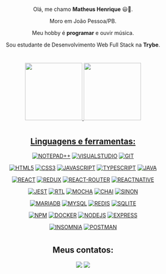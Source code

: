 #

<div align="center">

Olá, me chamo **Matheus Henrique** 😃👋.

Moro em João Pessoa/PB.

Meu hobby é **programar** e ouvir música.

Sou estudante de Desenvolvimento Web Full Stack na **Trybe**.

#

<div align="center">
  <a href="https://github.com/yMaatheus">
  <img height="150rem" src="https://github-readme-stats.vercel.app/api?username=yMaatheus&show_icons=true&theme=dark&include_all_commits=true"/>
  <img height="150rem" src="https://github-readme-stats.vercel.app/api/top-langs/?username=yMaatheus&layout=compact&langs_count=10&theme=dark"/>
</div>

#

## Linguagens e ferramentas:

[profile]: https://github.com/yMaatheus

[![NOTEPAD++](https://img.shields.io/badge/Notepad++-90E59A.svg?style=for-the-badge&logo=notepad%2B%2B&logoColor=black)][profile]
[![VISUALSTUDIO](https://img.shields.io/badge/Visual_Studio-5C2D91?style=for-the-badge&logo=visual%20studio&logoColor=white)][profile]
[![GIT](https://img.shields.io/badge/GIT-E44C30?style=for-the-badge&logo=git&logoColor=white)][profile]

[![HTML5](https://img.shields.io/badge/HTML5-E34F26?style=for-the-badge&logo=html5&logoColor=white)][profile]
[![CSS3](https://img.shields.io/badge/CSS3-1572B6?style=for-the-badge&logo=css3&logoColor=white)][profile]
[![JAVASCRIPT](https://img.shields.io/badge/JavaScript-323330?style=for-the-badge&logo=javascript&logoColor=F7DF1E)][profile]
[![TYPESCRIPT](https://img.shields.io/badge/TypeScript-007ACC?style=for-the-badge&logo=typescript&logoColor=white)][profile]
[![JAVA](https://img.shields.io/badge/Java-ED8B00?style=for-the-badge&logo=java&logoColor=white)][profile]

[![REACT](https://img.shields.io/badge/React-20232A?style=for-the-badge&logo=react&logoColor=61DAFB)][profile]
[![REDUX](https://img.shields.io/badge/Redux-593D88?style=for-the-badge&logo=redux&logoColor=white)][profile]
[![REACT-ROUTER](https://img.shields.io/badge/React_Router-CA4245?style=for-the-badge&logo=react-router&logoColor=white)][profile]
[![REACTNATIVE](https://img.shields.io/badge/React_Native-20232A?style=for-the-badge&logo=react&logoColor=61DAFB)][profile]

[![JEST](https://img.shields.io/badge/Jest-C21325?style=for-the-badge&logo=jest&logoColor=white)][profile]
[![RTL](https://img.shields.io/badge/testing%20library-323330?style=for-the-badge&logo=testing-library&logoColor=red)][profile]
[![MOCHA](https://img.shields.io/badge/Mocha-8D6748?style=for-the-badge&logo=Mocha&logoColor=white)][profile]
[![CHAI](https://img.shields.io/badge/chai-A30701?style=for-the-badge&logo=chai&logoColor=white)][profile]
[![SINON](https://img.shields.io/badge/sinon.js-323330?style=for-the-badge&logo=sinon)][profile]

[![MARIADB](https://img.shields.io/badge/MariaDB-003545?style=for-the-badge&logo=mariadb&logoColor=white)][profile]
[![MYSQL](https://img.shields.io/badge/MySQL-005C84?style=for-the-badge&logo=mysql&logoColor=white)][profile]
[![REDIS](https://img.shields.io/badge/redis-%23DD0031.svg?&style=for-the-badge&logo=redis&logoColor=white)][profile]
[![SQLITE](https://img.shields.io/badge/SQLite-07405E?style=for-the-badge&logo=sqlite&logoColor=white)][profile]

[![NPM](https://img.shields.io/badge/npm-CB3837?style=for-the-badge&logo=npm&logoColor=white)][profile]
[![DOCKER](https://img.shields.io/badge/Docker-2CA5E0?style=for-the-badge&logo=docker&logoColor=white)][profile]
[![NODEJS](https://img.shields.io/badge/Node.js-339933?style=for-the-badge&logo=nodedotjs&logoColor=white)][profile]
[![EXPRESS](https://img.shields.io/badge/Express.js-404D59?style=for-the-badge)][profile]

[![INSOMNIA](https://img.shields.io/badge/Insomnia-5849be?style=for-the-badge&logo=Insomnia&logoColor=white)][profile]
[![POSTMAN](https://img.shields.io/badge/Postman-FF6C37?style=for-the-badge&logo=Postman&logoColor=white)][profile]

#

## Meus contatos:

<div>
  <a href = "mailto:profissional.ymatheus@gmail.com"><img src="https://img.shields.io/badge/Gmail-D14836?style=for-the-badge&logo=gmail&logoColor=white" target="_blank"></a>
  <a href="https://www.linkedin.com/in/ymaatheus" target="_blank"><img src="https://img.shields.io/badge/LinkedIn-0077B5?style=for-the-badge&logo=linkedin&logoColor=white" target="_blank"></a> 
</div>

#

</div>
